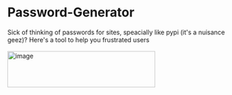 # Password-Generator
Sick of thinking of passwords for sites, speacially like pypi (it's a nuisance geez)? Here's a tool to help you frustrated users
<br> <br>
<img width="332" height="81" alt="image" src="https://github.com/user-attachments/assets/c111bcad-2c25-4727-b370-de74829fb122" />
